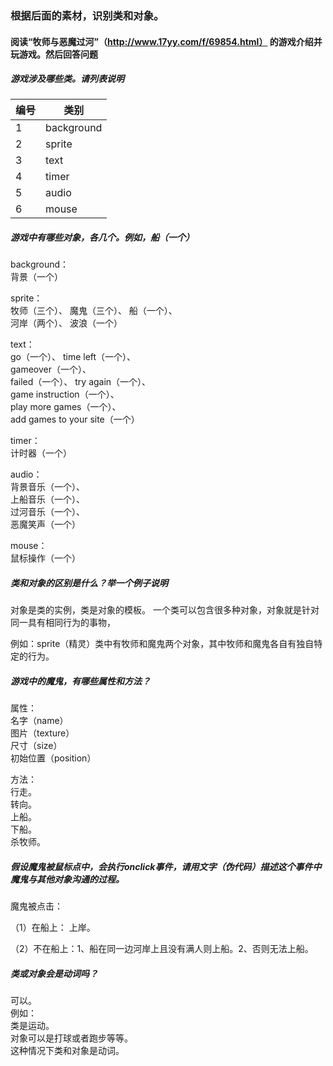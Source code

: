 ### 根据后面的素材，识别类和对象。				

#### 阅读“牧师与恶魔过河”（http://www.17yy.com/f/69854.html） 的游戏介绍并玩游戏。然后回答问题 

##### 游戏涉及哪些类。请列表说明 

|编号|类别|
|---|---|
|1|background|
|2|sprite|
|3|text|
|4|timer|
|5|audio|
|6|mouse|

##### 游戏中有哪些对象，各几个。例如，船（一个） 

background：		
背景（一个）			

sprite：		        
牧师（三个）、
魔鬼（三个）、
船（一个）、	
河岸（两个）、
波浪（一个）

text：		
go（一个）、
time left（一个）、			
gameover（一个）、		
failed（一个）、	
try again（一个）、	
game instruction（一个）、		
play more games（一个）、	
add games to your site（一个）	

timer：		
计时器（一个）		

audio：		
背景音乐（一个）、			
上船音乐（一个）、			
过河音乐（一个）、		
恶魔笑声（一个）			

mouse：			
鼠标操作（一个）		


##### 类和对象的区别是什么？举一个例子说明 

对象是类的实例，类是对象的模板。
一个类可以包含很多种对象，对象就是针对同一具有相同行为的事物， 

例如：sprite（精灵）类中有牧师和魔鬼两个对象，其中牧师和魔鬼各自有独自特定的行为。

##### 游戏中的魔鬼，有哪些属性和方法？ 

属性：					
名字（name）		
图片（texture）			
尺寸（size）			
初始位置（position）						

方法：			
行走。			
转向。				
上船。				
下船。				
杀牧师。							


##### 假设魔鬼被鼠标点中，会执行onclick事件，请用文字（伪代码）描述这个事件中魔鬼与其他对象沟通的过程。 

魔鬼被点击：		

（1）在船上： 上岸。

（2）不在船上：1、船在同一边河岸上且没有满人则上船。2、否则无法上船。		


##### 类或对象会是动词吗？				

可以。			
例如：			
类是运动。			
对象可以是打球或者跑步等等。			
这种情况下类和对象是动词。

